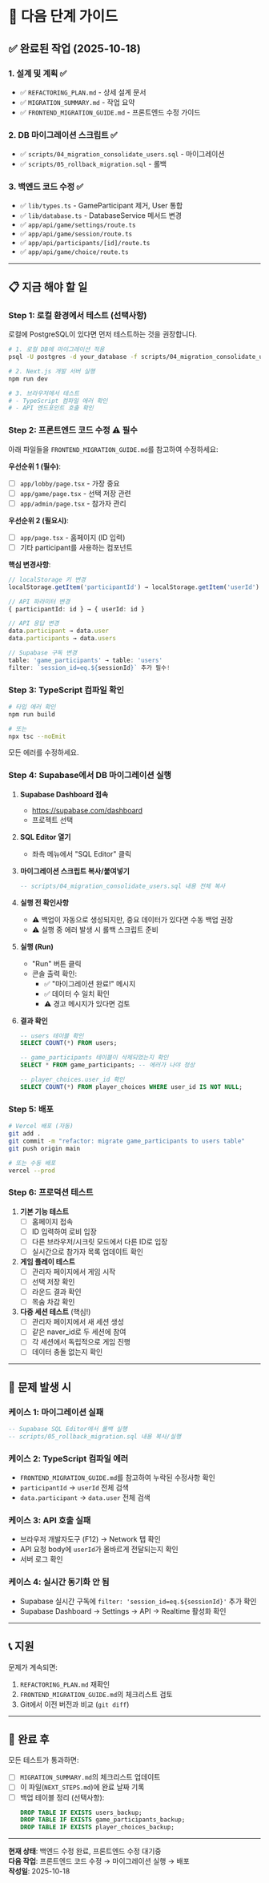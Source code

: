 # 🚀 다음 단계 가이드

## ✅ 완료된 작업 (2025-10-18)

### 1. 설계 및 계획 ✅
- ✅ `REFACTORING_PLAN.md` - 상세 설계 문서
- ✅ `MIGRATION_SUMMARY.md` - 작업 요약
- ✅ `FRONTEND_MIGRATION_GUIDE.md` - 프론트엔드 수정 가이드

### 2. DB 마이그레이션 스크립트 ✅
- ✅ `scripts/04_migration_consolidate_users.sql` - 마이그레이션
- ✅ `scripts/05_rollback_migration.sql` - 롤백

### 3. 백엔드 코드 수정 ✅
- ✅ `lib/types.ts` - GameParticipant 제거, User 통합
- ✅ `lib/database.ts` - DatabaseService 메서드 변경
- ✅ `app/api/game/settings/route.ts`
- ✅ `app/api/game/session/route.ts`
- ✅ `app/api/participants/[id]/route.ts`
- ✅ `app/api/game/choice/route.ts`

---

## 📋 지금 해야 할 일

### Step 1: 로컬 환경에서 테스트 (선택사항)
로컬에 PostgreSQL이 있다면 먼저 테스트하는 것을 권장합니다.

```bash
# 1. 로컬 DB에 마이그레이션 적용
psql -U postgres -d your_database -f scripts/04_migration_consolidate_users.sql

# 2. Next.js 개발 서버 실행
npm run dev

# 3. 브라우저에서 테스트
# - TypeScript 컴파일 에러 확인
# - API 엔드포인트 호출 확인
```

### Step 2: 프론트엔드 코드 수정 ⚠️ **필수**

아래 파일들을 `FRONTEND_MIGRATION_GUIDE.md`를 참고하여 수정하세요:

**우선순위 1 (필수)**:
- [ ] `app/lobby/page.tsx` - 가장 중요
- [ ] `app/game/page.tsx` - 선택 저장 관련
- [ ] `app/admin/page.tsx` - 참가자 관리

**우선순위 2 (필요시)**:
- [ ] `app/page.tsx` - 홈페이지 (ID 입력)
- [ ] 기타 participant를 사용하는 컴포넌트

**핵심 변경사항**:
```typescript
// localStorage 키 변경
localStorage.getItem('participantId') → localStorage.getItem('userId')

// API 파라미터 변경
{ participantId: id } → { userId: id }

// API 응답 변경
data.participant → data.user
data.participants → data.users

// Supabase 구독 변경
table: 'game_participants' → table: 'users'
filter: `session_id=eq.${sessionId}` 추가 필수!
```

### Step 3: TypeScript 컴파일 확인

```bash
# 타입 에러 확인
npm run build

# 또는
npx tsc --noEmit
```

모든 에러를 수정하세요.

### Step 4: Supabase에서 DB 마이그레이션 실행

1. **Supabase Dashboard 접속**
   - https://supabase.com/dashboard
   - 프로젝트 선택

2. **SQL Editor 열기**
   - 좌측 메뉴에서 "SQL Editor" 클릭

3. **마이그레이션 스크립트 복사/붙여넣기**
   ```sql
   -- scripts/04_migration_consolidate_users.sql 내용 전체 복사
   ```

4. **실행 전 확인사항**
   - ⚠️ 백업이 자동으로 생성되지만, 중요 데이터가 있다면 수동 백업 권장
   - ⚠️ 실행 중 에러 발생 시 롤백 스크립트 준비

5. **실행 (Run)**
   - "Run" 버튼 클릭
   - 콘솔 출력 확인:
     - ✅ "마이그레이션 완료!" 메시지
     - ✅ 데이터 수 일치 확인
     - ⚠️ 경고 메시지가 있다면 검토

6. **결과 확인**
   ```sql
   -- users 테이블 확인
   SELECT COUNT(*) FROM users;
   
   -- game_participants 테이블이 삭제되었는지 확인
   SELECT * FROM game_participants; -- 에러가 나야 정상
   
   -- player_choices.user_id 확인
   SELECT COUNT(*) FROM player_choices WHERE user_id IS NOT NULL;
   ```

### Step 5: 배포

```bash
# Vercel 배포 (자동)
git add .
git commit -m "refactor: migrate game_participants to users table"
git push origin main

# 또는 수동 배포
vercel --prod
```

### Step 6: 프로덕션 테스트

1. **기본 기능 테스트**
   - [ ] 홈페이지 접속
   - [ ] ID 입력하여 로비 입장
   - [ ] 다른 브라우저/시크릿 모드에서 다른 ID로 입장
   - [ ] 실시간으로 참가자 목록 업데이트 확인

2. **게임 플레이 테스트**
   - [ ] 관리자 페이지에서 게임 시작
   - [ ] 선택 저장 확인
   - [ ] 라운드 결과 확인
   - [ ] 목숨 차감 확인

3. **다중 세션 테스트** (핵심!)
   - [ ] 관리자 페이지에서 새 세션 생성
   - [ ] 같은 naver_id로 두 세션에 참여
   - [ ] 각 세션에서 독립적으로 게임 진행
   - [ ] 데이터 충돌 없는지 확인

---

## 🚨 문제 발생 시

### 케이스 1: 마이그레이션 실패
```sql
-- Supabase SQL Editor에서 롤백 실행
-- scripts/05_rollback_migration.sql 내용 복사/실행
```

### 케이스 2: TypeScript 컴파일 에러
- `FRONTEND_MIGRATION_GUIDE.md`를 참고하여 누락된 수정사항 확인
- `participantId` → `userId` 전체 검색
- `data.participant` → `data.user` 전체 검색

### 케이스 3: API 호출 실패
- 브라우저 개발자도구 (F12) → Network 탭 확인
- API 요청 body에 `userId`가 올바르게 전달되는지 확인
- 서버 로그 확인

### 케이스 4: 실시간 동기화 안 됨
- Supabase 실시간 구독에 `filter: 'session_id=eq.${sessionId}'` 추가 확인
- Supabase Dashboard → Settings → API → Realtime 활성화 확인

---

## 📞 지원

문제가 계속되면:
1. `REFACTORING_PLAN.md` 재확인
2. `FRONTEND_MIGRATION_GUIDE.md`의 체크리스트 검토
3. Git에서 이전 버전과 비교 (`git diff`)

---

## 🎉 완료 후

모든 테스트가 통과하면:
- [ ] `MIGRATION_SUMMARY.md`의 체크리스트 업데이트
- [ ] 이 파일(`NEXT_STEPS.md`)에 완료 날짜 기록
- [ ] 백업 테이블 정리 (선택사항):
  ```sql
  DROP TABLE IF EXISTS users_backup;
  DROP TABLE IF EXISTS game_participants_backup;
  DROP TABLE IF EXISTS player_choices_backup;
  ```

---

**현재 상태**: 백엔드 수정 완료, 프론트엔드 수정 대기중  
**다음 작업**: 프론트엔드 코드 수정 → 마이그레이션 실행 → 배포  
**작성일**: 2025-10-18
